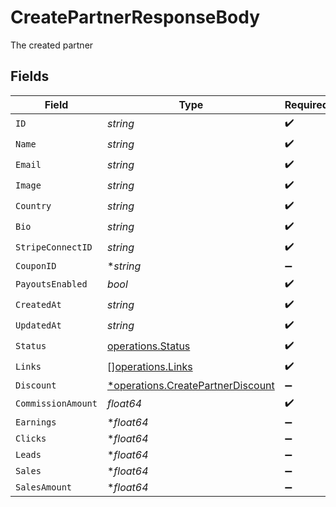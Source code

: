 # CreatePartnerResponseBody

The created partner


## Fields

| Field                                                                                 | Type                                                                                  | Required                                                                              | Description                                                                           |
| ------------------------------------------------------------------------------------- | ------------------------------------------------------------------------------------- | ------------------------------------------------------------------------------------- | ------------------------------------------------------------------------------------- |
| `ID`                                                                                  | *string*                                                                              | :heavy_check_mark:                                                                    | N/A                                                                                   |
| `Name`                                                                                | *string*                                                                              | :heavy_check_mark:                                                                    | N/A                                                                                   |
| `Email`                                                                               | *string*                                                                              | :heavy_check_mark:                                                                    | N/A                                                                                   |
| `Image`                                                                               | *string*                                                                              | :heavy_check_mark:                                                                    | N/A                                                                                   |
| `Country`                                                                             | *string*                                                                              | :heavy_check_mark:                                                                    | N/A                                                                                   |
| `Bio`                                                                                 | *string*                                                                              | :heavy_check_mark:                                                                    | N/A                                                                                   |
| `StripeConnectID`                                                                     | *string*                                                                              | :heavy_check_mark:                                                                    | N/A                                                                                   |
| `CouponID`                                                                            | **string*                                                                             | :heavy_minus_sign:                                                                    | N/A                                                                                   |
| `PayoutsEnabled`                                                                      | *bool*                                                                                | :heavy_check_mark:                                                                    | N/A                                                                                   |
| `CreatedAt`                                                                           | *string*                                                                              | :heavy_check_mark:                                                                    | N/A                                                                                   |
| `UpdatedAt`                                                                           | *string*                                                                              | :heavy_check_mark:                                                                    | N/A                                                                                   |
| `Status`                                                                              | [operations.Status](../../models/operations/status.md)                                | :heavy_check_mark:                                                                    | N/A                                                                                   |
| `Links`                                                                               | [][operations.Links](../../models/operations/links.md)                                | :heavy_check_mark:                                                                    | N/A                                                                                   |
| `Discount`                                                                            | [*operations.CreatePartnerDiscount](../../models/operations/createpartnerdiscount.md) | :heavy_minus_sign:                                                                    | N/A                                                                                   |
| `CommissionAmount`                                                                    | *float64*                                                                             | :heavy_check_mark:                                                                    | N/A                                                                                   |
| `Earnings`                                                                            | **float64*                                                                            | :heavy_minus_sign:                                                                    | N/A                                                                                   |
| `Clicks`                                                                              | **float64*                                                                            | :heavy_minus_sign:                                                                    | N/A                                                                                   |
| `Leads`                                                                               | **float64*                                                                            | :heavy_minus_sign:                                                                    | N/A                                                                                   |
| `Sales`                                                                               | **float64*                                                                            | :heavy_minus_sign:                                                                    | N/A                                                                                   |
| `SalesAmount`                                                                         | **float64*                                                                            | :heavy_minus_sign:                                                                    | N/A                                                                                   |